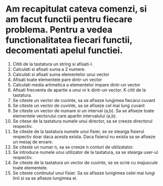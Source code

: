 # Am recapitulat cateva comenzi, si am facut functii pentru fiecare problema. Pentru a vedea functionalitatea fiecari functii, decomentati apelul functiei.

 1) Cititi de la tastatura un string si afisati-l.
 2) Calculati si afisati suma a 2 numere.
 3) Calculati si afisati suma elementelor unui vector
 4) Afisati toate elementele pare dintr-un vector
 5) Calculati media artimetica a elementelor impare dintr-un vector
 6) Afisati frecventa de apartie a unui nr k dintr-un vector. K citit de la tastatura.
 7) Se citeste un vector de cuvinte, sa se afiseze lungimea fiecarui cuvant
 8) Se citeste un vector de cuvinte, sa se afiseze cel mai lung cuvant
 9) Se citeste un vector de numare si un interval (a,b). Sa se afiseze toate elementele vectorului care apartin intervalului (a,b).
10) Se citese de la tastatura numele unui director, sa se creeze directorul respectiv.
11) Se citeste de la tastatura numele unui fisier, se se stearga fisierul respectiv doar daca acesta exista. Daca fisierul nu exista sa se afiseze un mesaj de eroare.
12) Se citeste un numar n, sa se creeze n conturi de utilizatator.
13) Se introduce numele unui utilizator de la tastatura, sa se stearga user-ul respectiv.
14) Se citeste de la tastatura un vector de cuvinte, se se scrie cu majuscule toate elementele.
15) Se citeste continutul unui fisier. Sa se afiseze lunigimea celei mai lungi linii si sa se afiseze lungimea ei.
